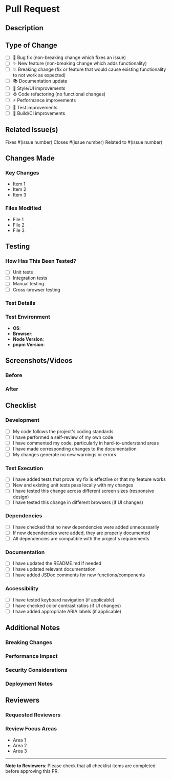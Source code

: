# Pull Request

## Description

<!-- Provide a clear and concise description of what this pull request accomplishes -->

## Type of Change

<!-- Mark the appropriate option with an "x" -->

- [ ] 🐛 Bug fix (non-breaking change which fixes an issue)
- [ ] ✨ New feature (non-breaking change which adds functionality)
- [ ] 💥 Breaking change (fix or feature that would cause existing functionality to not work as expected)
- [ ] 📚 Documentation update
- [ ] 🎨 Style/UI improvements
- [ ] ♻️ Code refactoring (no functional changes)
- [ ] ⚡ Performance improvements
- [ ] 🧪 Test improvements
- [ ] 🔧 Build/CI improvements

## Related Issue(s)

<!-- Link to the issue(s) this PR addresses -->

Fixes #(issue number)
Closes #(issue number)
Related to #(issue number)

## Changes Made

### Key Changes

<!-- List the main changes made in this PR -->

- Item 1
- Item 2
- Item 3

### Files Modified

<!-- List the key files that were modified -->

- File 1
- File 2
- File 3

## Testing

### How Has This Been Tested?

<!-- Describe the tests that you ran to verify your changes -->

- [ ] Unit tests
- [ ] Integration tests
- [ ] Manual testing
- [ ] Cross-browser testing

### Test Details

<!-- Provide details about the testing performed -->

### Test Environment

- **OS**:
- **Browser**:
- **Node Version**:
- **pnpm Version**:

## Screenshots/Videos

<!-- If applicable, add screenshots or videos to help explain your changes -->

### Before

<!-- Screenshot/description of the current state -->

### After

<!-- Screenshot/description of the new state -->

## Checklist

### Development

- [ ] My code follows the project's coding standards
- [ ] I have performed a self-review of my own code
- [ ] I have commented my code, particularly in hard-to-understand areas
- [ ] I have made corresponding changes to the documentation
- [ ] My changes generate no new warnings or errors

### Test Execution

- [ ] I have added tests that prove my fix is effective or that my feature works
- [ ] New and existing unit tests pass locally with my changes
- [ ] I have tested this change across different screen sizes (responsive design)
- [ ] I have tested this change in different browsers (if UI changes)

### Dependencies

- [ ] I have checked that no new dependencies were added unnecessarily
- [ ] If new dependencies were added, they are properly documented
- [ ] All dependencies are compatible with the project's requirements

### Documentation

- [ ] I have updated the README.md if needed
- [ ] I have updated relevant documentation
- [ ] I have added JSDoc comments for new functions/components

### Accessibility

- [ ] I have tested keyboard navigation (if applicable)
- [ ] I have checked color contrast ratios (if UI changes)
- [ ] I have added appropriate ARIA labels (if applicable)

## Additional Notes

### Breaking Changes

<!-- If this is a breaking change, describe what breaks and how to migrate -->

### Performance Impact

<!-- Describe any performance implications of your changes -->

### Security Considerations

<!-- Note any security implications or considerations -->

### Deployment Notes

<!-- Any special deployment considerations -->

## Reviewers

### Requested Reviewers

<!-- @mention specific people you'd like to review this PR -->

### Review Focus Areas

<!-- Highlight specific areas where you'd like focused review -->

- Area 1
- Area 2
- Area 3

---

**Note to Reviewers**: Please check that all checklist items are completed before approving this PR.
